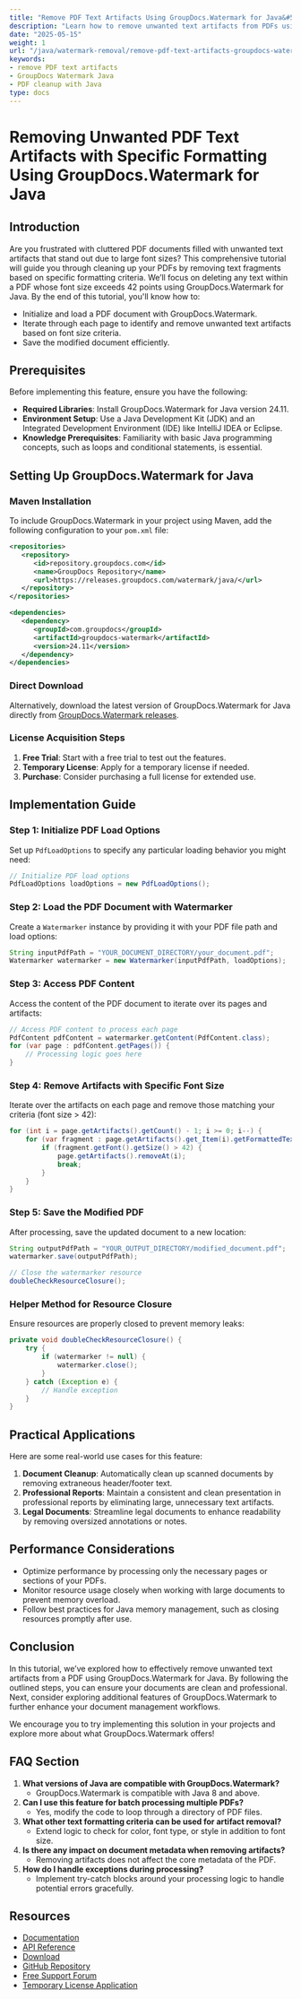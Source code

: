 ```yaml
---
title: "Remove PDF Text Artifacts Using GroupDocs.Watermark for Java&#58; A Complete Guide"
description: "Learn how to remove unwanted text artifacts from PDFs using GroupDocs.Watermark in Java. This step-by-step guide ensures clean, professional documents."
date: "2025-05-15"
weight: 1
url: "/java/watermark-removal/remove-pdf-text-artifacts-groupdocs-watermark-java/"
keywords:
- remove PDF text artifacts
- GroupDocs Watermark Java
- PDF cleanup with Java
type: docs
---
```

# Removing Unwanted PDF Text Artifacts with Specific Formatting Using GroupDocs.Watermark for Java

## Introduction

Are you frustrated with cluttered PDF documents filled with unwanted text artifacts that stand out due to large font sizes? This comprehensive tutorial will guide you through cleaning up your PDFs by removing text fragments based on specific formatting criteria. We’ll focus on deleting any text within a PDF whose font size exceeds 42 points using GroupDocs.Watermark for Java. By the end of this tutorial, you'll know how to:

- Initialize and load a PDF document with GroupDocs.Watermark.
- Iterate through each page to identify and remove unwanted text artifacts based on font size criteria.
- Save the modified document efficiently.

## Prerequisites

Before implementing this feature, ensure you have the following:

- **Required Libraries**: Install GroupDocs.Watermark for Java version 24.11.
- **Environment Setup**: Use a Java Development Kit (JDK) and an Integrated Development Environment (IDE) like IntelliJ IDEA or Eclipse.
- **Knowledge Prerequisites**: Familiarity with basic Java programming concepts, such as loops and conditional statements, is essential.

## Setting Up GroupDocs.Watermark for Java

### Maven Installation

To include GroupDocs.Watermark in your project using Maven, add the following configuration to your `pom.xml` file:

```xml
<repositories>
   <repository>
      <id>repository.groupdocs.com</id>
      <name>GroupDocs Repository</name>
      <url>https://releases.groupdocs.com/watermark/java/</url>
   </repository>
</repositories>

<dependencies>
   <dependency>
      <groupId>com.groupdocs</groupId>
      <artifactId>groupdocs-watermark</artifactId>
      <version>24.11</version>
   </dependency>
</dependencies>
```

### Direct Download

Alternatively, download the latest version of GroupDocs.Watermark for Java directly from [GroupDocs.Watermark releases](https://releases.groupdocs.com/watermark/java/).

### License Acquisition Steps

1. **Free Trial**: Start with a free trial to test out the features.
2. **Temporary License**: Apply for a temporary license if needed.
3. **Purchase**: Consider purchasing a full license for extended use.

## Implementation Guide

### Step 1: Initialize PDF Load Options

Set up `PdfLoadOptions` to specify any particular loading behavior you might need:

```java
// Initialize PDF load options
PdfLoadOptions loadOptions = new PdfLoadOptions();
```

### Step 2: Load the PDF Document with Watermarker

Create a `Watermarker` instance by providing it with your PDF file path and load options:

```java
String inputPdfPath = "YOUR_DOCUMENT_DIRECTORY/your_document.pdf";
Watermarker watermarker = new Watermarker(inputPdfPath, loadOptions);
```

### Step 3: Access PDF Content

Access the content of the PDF document to iterate over its pages and artifacts:

```java
// Access PDF content to process each page
PdfContent pdfContent = watermarker.getContent(PdfContent.class);
for (var page : pdfContent.getPages()) {
    // Processing logic goes here
}
```

### Step 4: Remove Artifacts with Specific Font Size

Iterate over the artifacts on each page and remove those matching your criteria (font size > 42):

```java
for (int i = page.getArtifacts().getCount() - 1; i >= 0; i--) {
    for (var fragment : page.getArtifacts().get_Item(i).getFormattedTextFragments()) {
        if (fragment.getFont().getSize() > 42) {
            page.getArtifacts().removeAt(i);
            break;
        }
    }
}
```

### Step 5: Save the Modified PDF

After processing, save the updated document to a new location:

```java
String outputPdfPath = "YOUR_OUTPUT_DIRECTORY/modified_document.pdf";
watermarker.save(outputPdfPath);

// Close the watermarker resource
doubleCheckResourceClosure();
```

### Helper Method for Resource Closure

Ensure resources are properly closed to prevent memory leaks:

```java
private void doubleCheckResourceClosure() {
    try {
        if (watermarker != null) {
            watermarker.close();
        }
    } catch (Exception e) {
        // Handle exception
    }
}
```

## Practical Applications

Here are some real-world use cases for this feature:

1. **Document Cleanup**: Automatically clean up scanned documents by removing extraneous header/footer text.
2. **Professional Reports**: Maintain a consistent and clean presentation in professional reports by eliminating large, unnecessary text artifacts.
3. **Legal Documents**: Streamline legal documents to enhance readability by removing oversized annotations or notes.

## Performance Considerations

- Optimize performance by processing only the necessary pages or sections of your PDFs.
- Monitor resource usage closely when working with large documents to prevent memory overload.
- Follow best practices for Java memory management, such as closing resources promptly after use.

## Conclusion

In this tutorial, we’ve explored how to effectively remove unwanted text artifacts from a PDF using GroupDocs.Watermark for Java. By following the outlined steps, you can ensure your documents are clean and professional. Next, consider exploring additional features of GroupDocs.Watermark to further enhance your document management workflows.

We encourage you to try implementing this solution in your projects and explore more about what GroupDocs.Watermark offers!

## FAQ Section

1. **What versions of Java are compatible with GroupDocs.Watermark?**
   - GroupDocs.Watermark is compatible with Java 8 and above.
2. **Can I use this feature for batch processing multiple PDFs?**
   - Yes, modify the code to loop through a directory of PDF files.
3. **What other text formatting criteria can be used for artifact removal?**
   - Extend logic to check for color, font type, or style in addition to font size.
4. **Is there any impact on document metadata when removing artifacts?**
   - Removing artifacts does not affect the core metadata of the PDF.
5. **How do I handle exceptions during processing?**
   - Implement try-catch blocks around your processing logic to handle potential errors gracefully.

## Resources

- [Documentation](https://docs.groupdocs.com/watermark/java/)
- [API Reference](https://reference.groupdocs.com/watermark/java)
- [Download](https://releases.groupdocs.com/watermark/java/)
- [GitHub Repository](https://github.com/groupdocs-watermark/GroupDocs.Watermark-for-Java)
- [Free Support Forum](https://forum.groupdocs.com/c/watermark/10)
- [Temporary License Application](https://purchase.groupdocs.com/temporary-license/)
